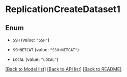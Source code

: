 # ReplicationCreateDataset1

## Enum


* `SSH` (value: `"SSH"`)

* `SSHNETCAT` (value: `"SSH+NETCAT"`)

* `LOCAL` (value: `"LOCAL"`)


[[Back to Model list]](../README.md#documentation-for-models) [[Back to API list]](../README.md#documentation-for-api-endpoints) [[Back to README]](../README.md)


